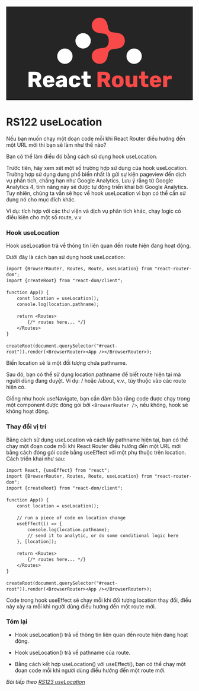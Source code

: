 ![Create-HTML-1](images/react-router.png) 

# RS122 useLocation

Nếu bạn muốn chạy một đoạn code mỗi khi React Router điều hướng đến một URL mới thì bạn sẽ làm như thế nào?

Bạn có thể làm điều đó bằng cách sử dụng hook useLocation.

Trước tiên, hãy xem xét một số trường hợp sử dụng của hook useLocation. Trường hợp sử dụng dụng phổ biến nhất là gửi sự kiện pageview đến dịch vụ phân tích, chẳng hạn như Google Analytics. Lưu ý rằng từ Google Analytics 4, tính năng này sẽ được tự động triển khai bởi Google Analytics. Tuy nhiên, chúng ta vẫn sẽ học về hook useLocation vì bạn có thể cần sử dụng nó cho mục đích khác.

Ví dụ: tích hợp với các thư viện và dịch vụ phân tích khác, chạy logic có điều kiện cho một số route, v.v

### Hook useLocation

Hook useLocation trả về thông tin liên quan đến route hiện đang hoạt động.

Dưới đây là cách bạn sử dụng hook useLocation:

```
import {BrowserRouter, Routes, Route, useLocation} from "react-router-dom";
import {createRoot} from "react-dom/client";

function App() {
    const location = useLocation();
    console.log(location.pathname);

    return <Routes>
        {/* routes here... */}
    </Routes>
}

createRoot(document.querySelector("#react-root")).render(<BrowserRouter><App /></BrowserRouter>);
```

Biến location sẽ là một đối tượng chứa pathname.

Sau đó, bạn có thể sử dụng location.pathname để biết route hiện tại mà người dùng đang duyệt. Ví dụ: / hoặc /about, v.v., tùy thuộc vào các route hiện có.

Giống như hook useNavigate, bạn cần đảm bảo rằng code được chạy trong một component được đóng gói bởi `<BrowserRouter />`, nếu không, hook sẽ không hoạt động.

### Thay đổi vị trí

Bằng cách sử dụng useLocation và cách lấy pathname hiện tại, bạn có thể chạy một đoạn code mỗi khi React Router điều hướng đến một URL mới bằng cách đóng gói code bằng useEffect với một phụ thuộc trên location. Cách triển khai như sau:

```
import React, {useEffect} from "react";
import {BrowserRouter, Routes, Route, useLocation} from "react-router-dom";
import {createRoot} from "react-dom/client";

function App() {
    const location = useLocation();

    // run a piece of code on location change
    useEffect(() => {
        console.log(location.pathname);
        // send it to analytic, or do some conditional logic here
    }, [location]);

    return <Routes>
        {/* routes here... */}
    </Routes>
}

createRoot(document.querySelector("#react-root")).render(<BrowserRouter><App /></BrowserRouter>);
```

Code trong hook useEffect sẽ chạy mỗi khi đối tượng location thay đổi, điều này xảy ra mỗi khi người dùng điều hướng đến một route mới.

### Tóm lại

- Hook useLocation() trả về thông tin liên quan đến route hiện đang hoạt động.

- Hook useLocation() trả về pathname của route.

- Bằng cách kết hợp useLocation() với useEffect(), bạn có thể chạy một đoạn code mỗi khi người dùng điều hướng đến một route mới.

*Bài tiếp theo [RS123 useLocation](/lesson/session/session_123_useLocation.md)*